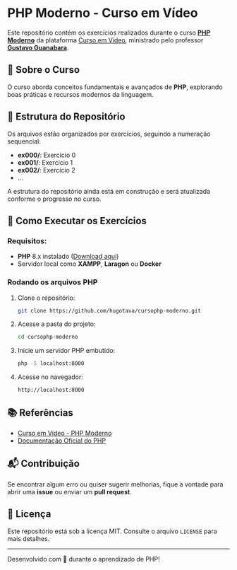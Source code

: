 # PHP Moderno - Curso em Vídeo

Este repositório contém os exercícios realizados durante o curso **[PHP Moderno](https://www.cursoemvideo.com/curso/curso-de-php-moderno-modulo-01/)** da plataforma [Curso em Vídeo](https://www.cursoemvideo.com/), ministrado pelo professor **[Gustavo Guanabara](https://github.com/gustavoguanabara)**.

## 📌 Sobre o Curso
O curso aborda conceitos fundamentais e avançados de **PHP**, explorando boas práticas e recursos modernos da linguagem.

## 📂 Estrutura do Repositório
Os arquivos estão organizados por exercícios, seguindo a numeração sequencial:
- **ex000/**: Exercício 0
- **ex001/**: Exercício 1
- **ex002/**: Exercício 2
- ...

A estrutura do repositório ainda está em construção e será atualizada conforme o progresso no curso.

## 🚀 Como Executar os Exercícios
### Requisitos:
- **PHP** 8.x instalado ([Download aqui](https://www.php.net/downloads.php))
- Servidor local como **XAMPP**, **Laragon** ou **Docker**

### Rodando os arquivos PHP
1. Clone o repositório:
   ```bash
   git clone https://github.com/hugotava/cursophp-moderno.git
   ```
2. Acesse a pasta do projeto:
   ```bash
   cd cursophp-moderno
   ```
3. Inicie um servidor PHP embutido:
   ```bash
   php -S localhost:8000
   ```
4. Acesse no navegador:
   ```
   http://localhost:8000
   ```

## 📚 Referências
- [Curso em Vídeo - PHP Moderno](https://www.cursoemvideo.com/curso/curso-de-php-moderno-modulo-01/)
- [Documentação Oficial do PHP](https://www.php.net/manual/pt_BR/)

## 📬 Contribuição
Se encontrar algum erro ou quiser sugerir melhorias, fique à vontade para abrir uma **issue** ou enviar um **pull request**.

## 📜 Licença
Este repositório está sob a licença MIT. Consulte o arquivo `LICENSE` para mais detalhes.

---
Desenvolvido com 💙 durante o aprendizado de PHP!

